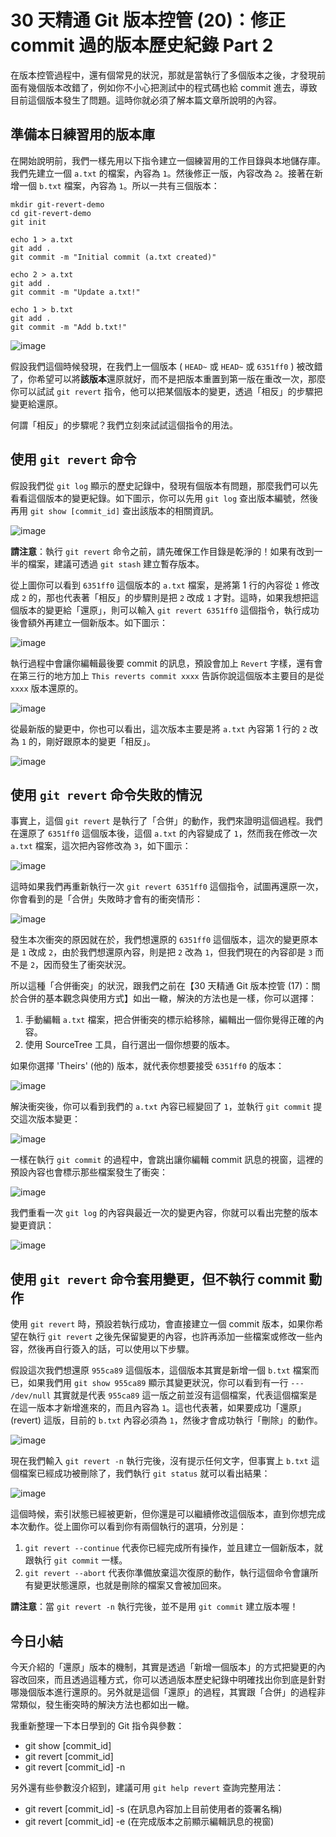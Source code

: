 30 天精通 Git 版本控管 (20)：修正 commit 過的版本歷史紀錄 Part 2
=============================================================

在版本控管過程中，還有個常見的狀況，那就是當執行了多個版本之後，才發現前面有幾個版本改錯了，例如你不小心把測試中的程式碼也給 commit 進去，導致目前這個版本發生了問題。這時你就必須了解本篇文章所說明的內容。

準備本日練習用的版本庫
----------------------

在開始說明前，我們一樣先用以下指令建立一個練習用的工作目錄與本地儲存庫。我們先建立一個 `a.txt` 的檔案，內容為 `1`。然後修正一版，內容改為 `2`。接著在新增一個 `b.txt` 檔案，內容為 `1`。所以一共有三個版本：
	
	mkdir git-revert-demo
	cd git-revert-demo
	git init
	
	echo 1 > a.txt
	git add .
	git commit -m "Initial commit (a.txt created)"
	
	echo 2 > a.txt
	git add .
	git commit -m "Update a.txt!"
	
	echo 1 > b.txt
	git add .
	git commit -m "Add b.txt!"

![image](https://f.cloud.github.com/assets/88981/1368018/f61f0024-3975-11e3-9b2a-a84489eb35b9.png)

假設我們這個時候發現，在我們上一個版本 ( `HEAD~` 或 `HEAD~` 或 `6351ff0` ) 被改錯了，你希望可以將**該版本**還原就好，而不是把版本重置到第一版在重改一次，那麼你可以試試 `git revert` 指令，他可以把某個版本的變更，透過「相反」的步驟把變更給還原。

何謂「相反」的步驟呢？我們立刻來試試這個指令的用法。


使用 `git revert` 命令
-----------------------

假設我們從 `git log` 顯示的歷史記錄中，發現有個版本有問題，那麼我們可以先看看這個版本的變更紀錄。如下圖示，你可以先用 `git log` 查出版本編號，然後再用 `git show [commit_id]` 查出該版本的相關資訊。

![image](https://f.cloud.github.com/assets/88981/1368023/a5f94616-3977-11e3-9220-da548982d12f.png)

**請注意**：執行 `git revert` 命令之前，請先確保工作目錄是乾淨的！如果有改到一半的檔案，建議可透過 `git stash` 建立暫存版本。

從上圖你可以看到 `6351ff0` 這個版本的 `a.txt` 檔案，是將第 1 行的內容從 `1` 修改成 `2` 的，那也代表著「相反」的步驟則是把 `2` 改成 `1` 才對。這時，如果我想把這個版本的變更給「還原」，則可以輸入 `git revert 6351ff0` 這個指令，執行成功後會額外再建立一個新版本。如下圖示：

![image](https://f.cloud.github.com/assets/88981/1368029/e932ba56-3978-11e3-8855-e7827aa35ab0.png)

執行過程中會讓你編輯最後要 commit 的訊息，預設會加上 `Revert` 字樣，還有會在第三行的地方加上 `This reverts commit xxxx` 告訴你說這個版本主要目的是從 `xxxx` 版本還原的。

![image](https://f.cloud.github.com/assets/88981/1368028/98f02254-3978-11e3-871f-9bc103c82655.png)

從最新版的變更中，你也可以看出，這次版本主要是將 `a.txt` 內容第 1 行的 `2` 改為 `1` 的，剛好跟原本的變更「相反」。

![image](https://f.cloud.github.com/assets/88981/1368074/784d6f9c-397e-11e3-9cac-2c9ad37e6458.png)


使用 `git revert` 命令失敗的情況
--------------------------------

事實上，這個 `git revert` 是執行了「合併」的動作，我們來證明這個過程。我們在還原了 `6351ff0` 這個版本後，這個 `a.txt` 的內容變成了 `1`，然而我在修改一次 `a.txt` 檔案，這次把內容修改為 `3`，如下圖示：

![image](https://f.cloud.github.com/assets/88981/1368084/674521b2-397f-11e3-8091-a023da9cd5e2.png)

這時如果我們再重新執行一次 `git revert 6351ff0` 這個指令，試圖再還原一次，你會看到的是「合併」失敗時才會有的衝突情形：

![image](https://f.cloud.github.com/assets/88981/1368089/6ed1bf8e-3980-11e3-92e4-4c448157065f.png)

發生本次衝突的原因就在於，我們想還原的 `6351ff0` 這個版本，這次的變更原本是 `1` 改成 `2`，由於我們想還原內容，則是把 `2` 改為 `1`，但我們現在的內容卻是 `3` 而不是 `2`，因而發生了衝突狀況。

所以這種「合併衝突」的狀況，跟我們之前在【30 天精通 Git 版本控管 (17)：關於合併的基本觀念與使用方式】如出一轍，解決的方法也是一樣，你可以選擇：

1. 手動編輯 `a.txt` 檔案，把合併衝突的標示給移除，編輯出一個你覺得正確的內容。
2. 使用 SourceTree 工具，自行選出一個你想要的版本。

如果你選擇 'Theirs' (他的) 版本，就代表你想要接受 `6351ff0` 的版本：

![image](https://f.cloud.github.com/assets/88981/1368102/4a989236-3981-11e3-81f4-425c9f9c9a25.png)

解決衝突後，你可以看到我們的 `a.txt` 內容已經變回了 `1`，並執行 `git commit` 提交這次版本變更：

![image](https://f.cloud.github.com/assets/88981/1368109/b204677e-3981-11e3-8843-3b0f231821e2.png)

一樣在執行 `git commit` 的過程中，會跳出讓你編輯 commit 訊息的視窗，這裡的預設內容也會標示那些檔案發生了衝突：

![image](https://f.cloud.github.com/assets/88981/1368106/97b85c86-3981-11e3-909c-2c4d69e1894b.png)

我們重看一次 `git log` 的內容與最近一次的變更內容，你就可以看出完整的版本變更資訊：

![image](https://f.cloud.github.com/assets/88981/1368120/a6719cb4-3982-11e3-8fd5-67199361f6af.png)


使用 `git revert` 命令套用變更，但不執行 commit 動作
---------------------------------------------------

使用 `git revert` 時，預設若執行成功，會直接建立一個 commit 版本，如果你希望在執行 `git revert` 之後先保留變更的內容，也許再添加一些檔案或修改一些內容，然後再自行簽入的話，可以使用以下步驟。

假設這次我們想還原 `955ca89` 這個版本，這個版本其實是新增一個 `b.txt` 檔案而已，如果我們用 `git show 955ca89` 顯示其變更狀況，你可以看到有一行 `--- /dev/null` 其實就是代表 `955ca89` 這一版之前並沒有這個檔案，代表這個檔案是在這一版本才新增進來的，而且內容為 `1`。這也代表著，如果要成功「還原」(revert) 這版，目前的 `b.txt` 內容必須為 `1`，然後才會成功執行「刪除」的動作。

![image](https://f.cloud.github.com/assets/88981/1368163/60a1ca12-3985-11e3-9f1d-892ad55b3c48.png)

現在我們輸入 `git revert -n` 執行完後，沒有提示任何文字，但事實上 `b.txt` 這個檔案已經成功被刪除了，我們執行 `git status` 就可以看出結果： 

![image](https://f.cloud.github.com/assets/88981/1368183/71287218-3986-11e3-8818-e5502ab6eae1.png)

這個時候，索引狀態已經被更新，但你還是可以繼續修改這個版本，直到你想完成本次動作。從上圖你可以看到你有兩個執行的選項，分別是：

1. `git revert --continue` 代表你已經完成所有操作，並且建立一個新版本，就跟執行 `git commit` 一樣。
2. `git revert --abort` 代表你準備放棄這次復原的動作，執行這個命令會讓所有變更狀態還原，也就是刪除的檔案又會被加回來。 

**請注意**：當 `git revert -n` 執行完後，並不是用 `git commit` 建立版本喔！


今日小結
-------

今天介紹的「還原」版本的機制，其實是透過「新增一個版本」的方式把變更的內容改回來，而且透過這種方式，你可以透過版本歷史紀錄中明確找出你到底是針對哪幾個版本進行還原的。另外就是這個「還原」的過程，其實跟「合併」的過程非常類似，發生衝突時的解決方法也都如出一轍。

我重新整理一下本日學到的 Git 指令與參數：

* git show [commit_id]
* git revert [commit_id]
* git revert [commit_id] -n

另外還有些參數沒介紹到，建議可用 `git help revert` 查詢完整用法：

* git revert [commit_id] -s	(在訊息內容加上目前使用者的簽署名稱)
* git revert [commit_id] -e (在完成版本之前顯示編輯訊息的視窗) 
